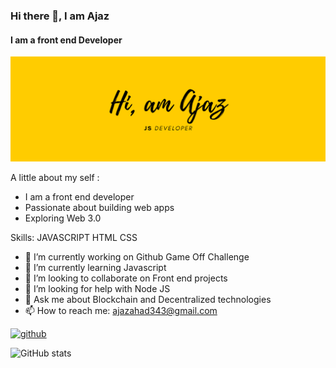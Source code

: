 ### Hi there 👋, I am Ajaz
#### I am a front end Developer
![I am a front end Developer](https://github.com/ajz21/ajz21/blob/main/Yellow%20Illustrated%20Deer%20Twitter%20Header.png)

A little about my self :

- I am a front end developer 
- Passionate about building web apps
- Exploring Web 3.0 


Skills: JAVASCRIPT HTML CSS

- 🔭 I’m currently working on Github Game Off Challenge 
- 🌱 I’m currently learning Javascript 
- 👯 I’m looking to collaborate on Front end projects 
- 🤔 I’m looking for help with Node JS 
- 💬 Ask me about Blockchain and Decentralized technologies 
- 📫 How to reach me: ajazahad343@gmail.com 


[<img src='https://cdn.jsdelivr.net/npm/simple-icons@3.0.1/icons/github.svg' alt='github' height='40'>](https://github.com/ajz21)  

![GitHub stats](https://github-readme-stats.vercel.app/api?username=ajz21&show_icons=true)  



<!---
ajz21/ajz21 is a ✨ special ✨ repository because its `README.md` (this file) appears on your GitHub profile.
You can click the Preview link to take a look at your changes.
--->
